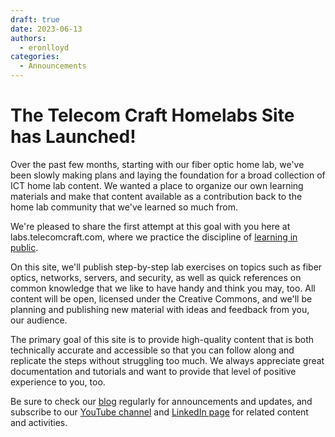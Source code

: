 ```yaml
---
draft: true 
date: 2023-06-13
authors:
  - eronlloyd
categories:
  - Announcements
---
```


# The Telecom Craft Homelabs Site has Launched!

Over the past few months, starting with our fiber optic home lab, we've been slowly making plans and laying the
foundation for a broad collection of ICT home lab content. We wanted a place to organize our own learning materials and
make that content available as a contribution back to the home lab community that we've learned so much from.

We're pleased to share the first attempt at this goal with you here at labs.telecomcraft.com, where we practice the
discipline of [learning in public](https://www.swyx.io/learn-in-public).

<!-- more -->

On this site, we'll publish step-by-step lab exercises on topics such as fiber optics, networks, servers, and security, as
well as quick references on common knowledge that we like to have handy and think you may, too. All content will be open,
licensed under the Creative Commons, and we'll be planning and publishing new material with ideas and feedback from you,
our audience.

The primary goal of this site is to provide high-quality content that is both technically accurate and accessible so that
you can follow along and replicate the steps without struggling too much. We always appreciate great
documentation and tutorials and want to provide that level of positive experience to you, too.

Be sure to check our [blog](https://labs.telecomcraft.com) regularly for announcements and updates, and subscribe to our 
[YouTube channel](https://www.youtube.com/@telecomcraft) and [LinkedIn page](https://www.linkedin.com/company/telecomcraft)
for related content and activities.
